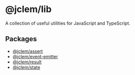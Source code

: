 # @jclem/lib

A collection of useful utilities for JavaScript and TypeScript.

## Packages

- [@jclem/assert](./packages/assert)
- [@jclem/event-emitter](./packages/event-emitter)
- [@jclem/result](./packages/result)
- [@jclem/state](./packages/state)

